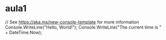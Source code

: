 # aula1
// See https://aka.ms/new-console-template for more information
Console.WriteLine("Hello, World!");
Console.WriteLine("The current time is " + DateTime.Now);
